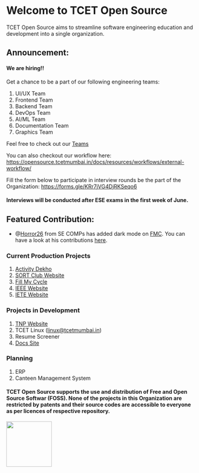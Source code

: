 # Welcome to TCET Open Source

TCET Open Source aims to streamline software engineering education and development into a single organization.

## Announcement:
#### We are hiring!! 
Get a chance to be a part of our following engineering teams:

1. UI/UX Team
2. Frontend Team
3. Backend Team
4. DevOps Team
5. AI/ML Team
6. Documentation Team
7. Graphics Team

Feel free to check out our [Teams](https://github.com/orgs/tcet-opensource/teams)

You can also checkout our workflow here: https://opensource.tcetmumbai.in/docs/resources/workflows/external-workflow/

Fill the form below to participate in interview rounds be the part of the Organization: https://forms.gle/KRr7jVG4DjRKSeqo6

#### Interviews will be conducted after ESE exams in the first week of June.

## Featured Contribution:
- @[Horror26](https://github.com/Horror26) from SE COMPs has added dark mode on [FMC](https://fillmycycle.tcetmumbai.in/). You can have a look at his contributions [here](https://github.com/tcet-opensource/fillmycycle/pull/9/commits).

### Current Production Projects
1. [Activity Dekho](https://activitydekho.com/)
2. [SORT Club Website](https://sort.tcetmumbai.in/)
3. [Fill My Cycle](https://fillmycycle.tcetmumbai.in/)
4. [IEEE Website](https://ieee.tcetmumbai.in/)
5. [IETE Website](https://iete.tcetmumbai.in/)

### Projects in Development
1. [TNP Website](https://tnp.tcetmumbai.in/)
2. TCET Linux (linux@tcetmumbai.in)
3. Resume Screener
4. [Docs Site](https://opensource.tcetmumbai.in/) 

### Planning
1. ERP
2. Canteen Management System

#### TCET Open Source supports the use and distribution of Free and Open Source Softwar (FOSS). None of the projects in this Organization are restricted by patents and their source codes are accessible to everyone as per licences of respective repository.
<a href="https://endsoftwarepatents.org/innovating-without-patents"><img style="height: 120px;" src="https://static.fsf.org/nosvn/esp/logos/innovating-without-patents.svg"></a>
